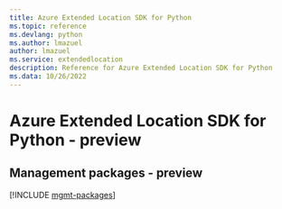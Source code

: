 ```yaml
---
title: Azure Extended Location SDK for Python
ms.topic: reference
ms.devlang: python
ms.author: lmazuel
author: lmazuel
ms.service: extendedlocation
description: Reference for Azure Extended Location SDK for Python
ms.data: 10/26/2022
---
```

# Azure Extended Location SDK for Python - preview

## Management packages - preview
[!INCLUDE [mgmt-packages](extended-location-mgmt-index.md)]